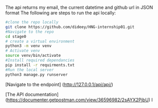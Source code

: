 The api returns my email, the current datetime and github url in JSON format
The following are steps to run the api locally:
``` bash
#clone the repo locally
git clone https://github.com/dideey/HNG-internship01.git
#Navigate to the repo
cd stage0
# create a virtual environment
python3 -m venv venv 
# Activate venv
source venv/bin/activate
#Install required dependancies
pip install -r requirments.txt
#Run the local server
python3 manage.py runserver
```
[Navigate to the endpoint] (http://127.0.0.1/api/api/)

[The API documentation] (https://documenter.getpostman.com/view/36596982/2sAYX2PjbU)
 I